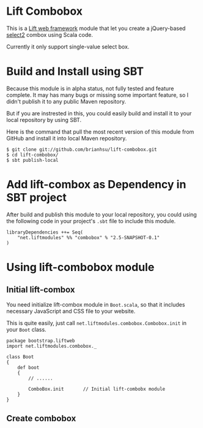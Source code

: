 Lift Combobox
==============

This is a [Lift web framework][01] module that let you create a jQuery-based [select2][02] combox using Scala code.

Currently it only support single-value select box.

[01]: http://liftweb.net/
[02]: http://ivaynberg.github.com/select2/

Build and Install using SBT
=============================

Because this module is in alpha status, not fully tested and feature complete. It may has many bugs or missing some important feature, so I didn't publish it to any public Maven repository.

But if you are instrested in this, you could easily build and install it to your local repository by using SBT.

Here is the command that pull the most recent version of this module from GitHub and install it into local Maven repository.

    $ git clone git://github.com/brianhsu/lift-combobox.git
    $ cd lift-combobox/
    $ sbt publish-local

Add lift-combox as Dependency in SBT project
=============================================

After build and publish this module to your local repository, you could using the following code in your project's `.sbt` file to include this module.

    libraryDependencies ++= Seq(
        "net.liftmodules" %% "combobox" % "2.5-SNAPSHOT-0.1"
    )

Using lift-combobox module
==========================

Initial lift-combox
---------------------

You need initialize lift-combox module in `Boot.scala`, so that it includes necessary JavaScript and CSS file to your website.

This is quite easily, just call `net.liftmodules.combobox.Combobox.init` in your `Boot` class.

    package bootstrap.liftweb
    import net.liftmodules.combobox._
    
    class Boot 
    {
        def boot 
        {
            // ......

            ComboBox.init       // Initial lift-combobx module
        }
    }

Create combobox
-------------------------

